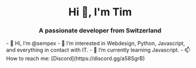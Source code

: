 <h1 align="center">Hi 👋, I'm Tim</h1>
<h3 align="center">A passionate developer from Switzerland</h3>
- 👋 Hi, I’m @sempex
- 👀 I’m interested in Webdesign, Python, Javascript, and everything in contact with IT.
- 🌱 I’m currently learning Javascript.
- 📫 How to reach me: [Discord](https://discord.gg/a58SgrB)


<!---
sempex/sempex is a ✨ special ✨ repository because its `README.md` (this file) appears on your GitHub profile.
You can click the Preview link to take a look at your changes.
--->
